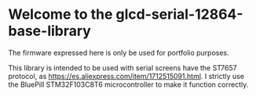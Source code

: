 # Welcome to the glcd-serial-12864-base-library

The firmware expressed here is only be used for portfolio purposes.

This library is intended to be used with serial screens have the ST7657 protocol, as https://es.aliexpress.com/item/1712515091.html.
I strictly use the BluePill STM32F103C8T6 microcontroller to make it function correctly.

